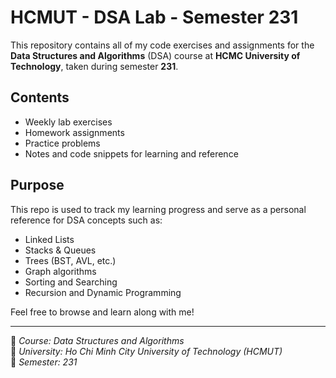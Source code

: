 # HCMUT - DSA Lab - Semester 231 

This repository contains all of my code exercises and assignments for the **Data Structures and Algorithms** (DSA) course at **HCMC University of Technology**, taken during semester **231**.

## Contents

- Weekly lab exercises
- Homework assignments
- Practice problems
- Notes and code snippets for learning and reference

## Purpose

This repo is used to track my learning progress and serve as a personal reference for DSA concepts such as:

- Linked Lists
- Stacks & Queues
- Trees (BST, AVL, etc.)
- Graph algorithms
- Sorting and Searching
- Recursion and Dynamic Programming

Feel free to browse and learn along with me!

---

📘 *Course: Data Structures and Algorithms*  
🏫 *University: Ho Chi Minh City University of Technology (HCMUT)*  
📅 *Semester: 231*
